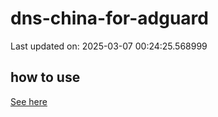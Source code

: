 # dns-china-for-adguard

Last updated on: 2025-03-07 00:24:25.568999

## how to use

[See here](https://github.com/AdguardTeam/AdGuardHome/wiki/Configuration#upstreams-from-file)